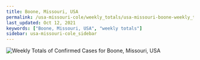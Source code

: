 ```yaml
---
title: Boone, Missouri, USA
permalink: /usa-missouri-cole/weekly_totals/usa-missouri-boone-weekly_totals.html
last_updated: Oct 12, 2021
keywords: ["Boone, Missouri, USA", "weekly totals"]
sidebar: usa-missouri-cole_sidebar
---
```


![Weekly Totals of Confirmed Cases for Boone, Missouri, USA](/covid_tracker/images/graphs/usa-missouri-boone-weekly_totals_graph.png)
